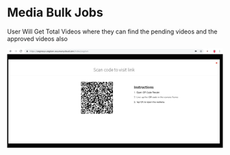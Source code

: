 # Media Bulk Jobs

User Will Get Total Videos where they can find the pending videos and the approved videos also

![](../.gitbook/assets/image%20%28186%29.png)


